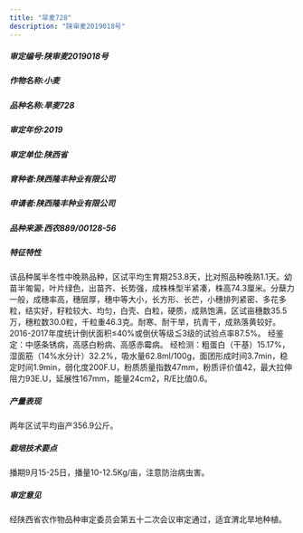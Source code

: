 ```yaml
---
title: "旱麦728"
description: "陕审麦2019018号"
---
```

##### 审定编号:陕审麦2019018号

##### 作物名称:小麦

##### 品种名称:旱麦728

##### 审定年份:2019

##### 审定单位:陕西省

##### 育种者:陕西隆丰种业有限公司

##### 申请者:陕西隆丰种业有限公司

##### 品种来源:西农889/00128-56

##### 特征特性
该品种属半冬性中晚熟品种，区试平均生育期253.8天，比对照品种晚熟1.1天。幼苗半匍匐，叶片绿色，出苗齐、长势强，成株株型半紧凑，株高74.3厘米。分蘖力一般，成穗率高，穗层厚，穗中等大小，长方形、长芒，小穗排列紧密、多花多粒，结实好，籽粒较大、均匀，白壳、白粒，硬质，成熟饱满，区试亩穗数35.5万，穗粒数30.0粒，千粒重46.3克。耐寒、耐干旱，抗青干，成熟落黄较好。2016-2017年度统计倒伏面积≤40%或倒伏等级≦3级的试验点率87.5%。
经鉴定：中感条锈病，高感白粉病、高感赤霉病。
经检测：粗蛋白（干基）15.17%，湿面筋（14%水分计）32.2%，吸水量62.8ml/100g，面团形成时间3.7min，稳定时间1.9min，弱化度200F.U，粉质质量指数47mm，粉质评价值42，最大拉伸阻力93E.U，延展性167mm，能量24cm2，R/E比值0.6。

##### 产量表现
两年区试平均亩产356.9公斤。

##### 栽培技术要点
播期9月15-25日，播量10-12.5Kg/亩，注意防治病虫害。

##### 审定意见
经陕西省农作物品种审定委员会第五十二次会议审定通过，适宜渭北旱地种植。
